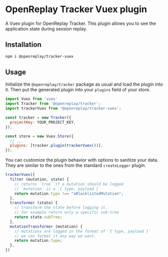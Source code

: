 # OpenReplay Tracker Vuex plugin
A Vuex plugin for OpenReplay Tracker. This plugin allows you to see the application state during session replay.

## Installation
```bash
npm i @openreplay/tracker-vuex
```

## Usage
Initialize the `@openreplay/tracker` package as usual and load the plugin into it.
Then put the generated plugin into your `plugins` field of your store.

```js
import Vuex from 'vuex'
import Tracker from '@openreplay/tracker';
import trackerVuex from '@openreplay/tracker-vuex';

const tracker = new Tracker({
  projectKey: YOUR_PROJECT_KEY,
});

const store = new Vuex.Store({
  // ...
  plugins: [tracker.plugin(trackerVuex())],
});
```

You can customize the plugin behavior with options to sanitize your data. They are similar to the ones from the standard `createLogger` plugin.

```js
trackerVuex({
  filter (mutation, state) {
    // returns `true` if a mutation should be logged
    // `mutation` is a `{ type, payload }`
    return mutation.type !== "aBlacklistedMutation";
  },
  transformer (state) {
    // transform the state before logging it.
    // for example return only a specific sub-tree
    return state.subTree;
  },
  mutationTransformer (mutation) {
    // mutations are logged in the format of `{ type, payload }`
    // we can format it any way we want.
    return mutation.type;
  },
})
```
